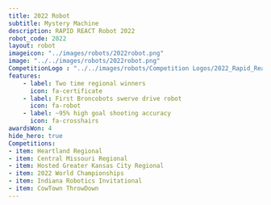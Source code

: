 ```yaml
---
title: 2022 Robot
subtitle: Mystery Machine 
description: RAPID REACT Robot 2022
robot_code: 2022
layout: robot
imageicon: "../images/robots/2022robot.png"
image: "../../images/robots/2022robot.png"
CompetitionLogo : "../../images/robots/Competition Logos/2022_Rapid_React.svg"
features:
    - label: Two time regional winners
      icon: fa-certificate
    - label: First Broncobots swerve drive robot
      icon: fa-robot
    - label: ~95% high goal shooting accuracy
      icon: fa-crosshairs
awardsWon: 4 
hide_hero: true
Competitions:
- item: Heartland Regional
- item: Central Missouri Regional
- item: Hosted Greater Kansas City Regional
- item: 2022 World Championships
- item: Indiana Robotics Invitational
- item: CowTown ThrowDown
---
```


[//]: # (<h2>Robot capabilities</h2>)

[//]: # (* Four wheel highly maneuverable swerve drive capabilities.)

[//]: # (* Double high-speed climber arm capabilities. &#40;Able to climb to the traversal rung, 7.58ft. in about 5.5 seconds&#41;)

[//]: # (* High speed shooting capabilities of accurately scoring high ~95% of the time.)

[//]: # (* Triple roller bar collecting system)


[//]: # ()
[//]: # (<h2>Robot facts</h2>)

[//]: # (* Weight: 119 lbs.)

[//]: # (* Two telescoping arms)

